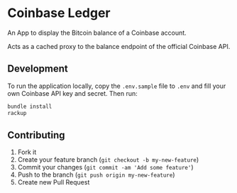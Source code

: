 # Coinbase Ledger

An App to display the Bitcoin balance of a Coinbase account.

Acts as a cached proxy to the balance endpoint of the official Coinbase API.

## Development

To run the application locally, copy the `.env.sample` file to `.env` and fill your own Coinbase API key and secret. Then run:

```bash
bundle install
rackup
```

## Contributing

1. Fork it
2. Create your feature branch (`git checkout -b my-new-feature`)
3. Commit your changes (`git commit -am 'Add some feature'`)
4. Push to the branch (`git push origin my-new-feature`)
5. Create new Pull Request
